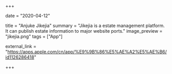 +++

date = "2020-04-12"

title = "Anjuke Jikejia"
summary = "Jikejia is a estate management platform. It can publish estate information to major website ports."
image_preview = "jikejia.png"
tags = ["App"]

external_link = "https://apps.apple.com/cn/app/%E9%9B%86%E5%AE%A2%E5%AE%B6/id1126286418"

+++
